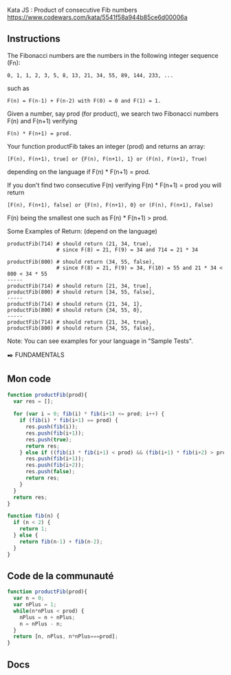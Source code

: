 Kata JS : Product of consecutive Fib numbers https://www.codewars.com/kata/5541f58a944b85ce6d00006a

## Instructions
The Fibonacci numbers are the numbers in the following integer sequence (Fn):
```
0, 1, 1, 2, 3, 5, 8, 13, 21, 34, 55, 89, 144, 233, ...
```
such as
```
F(n) = F(n-1) + F(n-2) with F(0) = 0 and F(1) = 1.
```

Given a number, say prod (for product), we search two Fibonacci numbers F(n) and F(n+1) verifying
```
F(n) * F(n+1) = prod.
```
Your function productFib takes an integer (prod) and returns an array:
```
[F(n), F(n+1), true] or {F(n), F(n+1), 1} or (F(n), F(n+1), True)
```
depending on the language if F(n) * F(n+1) = prod.

If you don't find two consecutive F(n) verifying F(n) * F(n+1) = prod
you will return
```
[F(n), F(n+1), false] or {F(n), F(n+1), 0} or (F(n), F(n+1), False)
```
F(n) being the smallest one such as F(n) * F(n+1) > prod.

Some Examples of Return:
(depend on the language)

```
productFib(714) # should return (21, 34, true), 
                # since F(8) = 21, F(9) = 34 and 714 = 21 * 34

productFib(800) # should return (34, 55, false), 
                # since F(8) = 21, F(9) = 34, F(10) = 55 and 21 * 34 < 800 < 34 * 55
-----
productFib(714) # should return [21, 34, true], 
productFib(800) # should return [34, 55, false], 
-----
productFib(714) # should return {21, 34, 1}, 
productFib(800) # should return {34, 55, 0},        
-----
productFib(714) # should return {21, 34, true}, 
productFib(800) # should return {34, 55, false}, 
```
Note:
You can see examples for your language in "Sample Tests".

✒️ FUNDAMENTALS

## Mon code
```js
function productFib(prod){
  var res = [];
  
  for (var i = 0; fib(i) * fib(i+1) <= prod; i++) {
    if (fib(i) * fib(i+1) == prod) {
      res.push(fib(i));
      res.push(fib(i+1));
      res.push(true);
      return res;
    } else if ((fib(i) * fib(i+1) < prod) && (fib(i+1) * fib(i+2) > prod)) {
      res.push(fib(i+1));
      res.push(fib(i+2));
      res.push(false);
      return res;
    }
  }
  return res;
}

function fib(n) {
  if (n < 2) {
    return 1;
  } else {
    return fib(n-1) + fib(n-2);
  }
}
```

## Code de la communauté
```js
function productFib(prod){
  var n = 0;
  var nPlus = 1;  
  while(n*nPlus < prod) {
    nPlus = n + nPlus;
    n = nPlus - n;
  }
  return [n, nPlus, n*nPlus===prod];
}
```

## Docs
